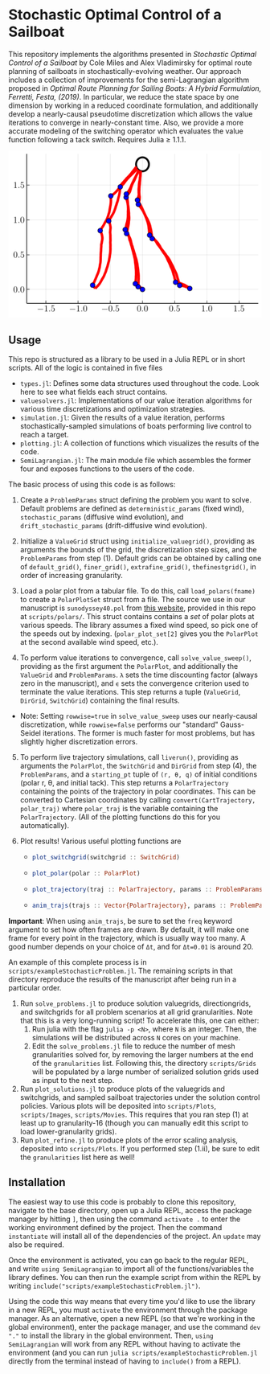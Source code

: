 # Stochastic Optimal Control of a Sailboat

This repository implements the algorithms presented in *Stochastic Optimal Control of a Sailboat* by Cole Miles and Alex Vladimirsky for optimal
route planning of sailboats in stochastically-evolving weather. Our approach includes a collection of improvements for the
semi-Lagrangian algorithm proposed in *Optimal Route Planning for Sailing Boats: A Hybrid Formulation, Ferretti, Festa, (2019)*. In particular, we reduce the state space by one dimension by working
in a reduced coordinate formulation, and additionally develop a nearly-causal pseudotime discretization which allows the value iterations to converge in nearly-constant time. Also, we provide a more accurate modeling of the switching operator which evaluates the value function following a tack switch. Requires Julia ≥ 1.1.1.

<p align="center">
    <img src="img/ExampleTrajs.png" title="Example stochastic-optimal sampled trajectories.">
</p>

## Usage

This repo is structured as a library to be used in a Julia REPL or in short scripts. All of the logic is contained
 in five files

 - `types.jl`: Defines some data structures used throughout the code. Look here to see what fields each struct contains.
 - `valuesolvers.jl`: Implementations of our value iteration algorithms
 for various time discretizations and optimization strategies.
 - `simulation.jl`: Given the results of a value iteration,
 performs stochastically-sampled simulations of boats performing
 live control to reach a target.
 - `plotting.jl`: A collection of functions which visualizes the results of the code.
 - `SemiLagrangian.jl`: The main module file which assembles the former four and exposes functions to the users of the code.

The basic process of using this code is as follows:

1. Create a `ProblemParams` struct defining the problem you want to solve. Default problems are 
    defined as `deterministic_params` (fixed wind), `stochastic_params` (diffusive wind evolution),
    and `drift_stochastic_params` (drift-diffusive wind evolution).

2. Initialize a `ValueGrid` struct using `initialize_valuegrid()`, providing as arguments the bounds of the
grid, the discretization step sizes, and the `ProblemParams` from step (1). Default grids can be obtained
by calling one of `default_grid()`, `finer_grid()`, `extrafine_grid()`, `thefinestgrid()`, in order
of increasing granularity.

3. Load a polar plot from a tabular file. To do this,
    call `load_polars(fname)` to create a `PolarPlotSet` struct from a file. The source we use in our manuscript is `sunodyssey40.pol` from
    [this website](https://www.seapilot.com/features/download-polar-files/), provided in this repo at `scripts/polars/`. This struct contains
    contains a *set* of polar plots at various speeds. The library assumes a fixed wind speed, so pick one of the speeds out by indexing.
    (`polar_plot_set[2]` gives you the `PolarPlot` at the second available wind speed, etc.).

4. To perform value iterations to convergence, call `solve_value_sweep()`, providing as the first argument the `PolarPlot`, and additionally the `ValueGrid` and `ProblemParams`.  `λ` sets the time discounting factor (always zero in the manuscript), and `ϵ` sets the convergence criterion used to terminate the value iterations. This step returns a tuple (`ValueGrid`, `DirGrid`, `SwitchGrid`) containing the final results.

- Note: Setting `rowwise=true` in `solve_value_sweep` uses our nearly-causal discretization, while `rowwise=false` performs our "standard" Gauss-Seidel iterations. The former is much faster for most problems, but has slightly higher discretization errors.

5. To perform live trajectory simulations, call `liverun()`, providing as arguments the `PolarPlot`, the `SwitchGrid` and `DirGrid` from step (4), the `ProblemParams`, and a `starting_pt` tuple of `(r, θ, q)` of initial
conditions (polar r, θ, and initial tack). This step returns a `PolarTrajectory` containing the points of the trajectory
in polar coordinates. This can be converted to Cartesian coordinates by calling `convert(CartTrajectory, polar_traj)` where
`polar_traj` is the variable containing the `PolarTrajectory`. (All of the plotting functions do this for you automatically).

6. Plot results! Various useful plotting functions are

    - ```julia 
      plot_switchgrid(switchgrid :: SwitchGrid)
      ```
    - ```julia
      plot_polar(polar :: PolarPlot)
      ```
    - ```julia 
      plot_trajectory(traj :: PolarTrajectory, params :: ProblemParams)
      ```
    - ```julia
      anim_trajs(trajs :: Vector{PolarTrajectory}, params :: ProblemParams, fname :: String; freq :: Int)
      ```

**Important**: When using `anim_trajs`, be sure to set the `freq` keyword argument to set how often frames are drawn. By default,
  it will make one frame for every point in the trajectory, which is usually way too many. A good number depends on your choice of `Δt`, 
  and for `Δt=0.01` is around 20.

An example of this complete process is in `scripts/exampleStochasticProblem.jl`. The remaining scripts in that directory
reproduce the results of the manuscript after being run in a particular order.

1. Run `solve_problems.jl` to produce solution valuegrids, directiongrids,
   and switchgrids for all problem scenarios at all grid granularities.
   Note that this is a very long-running script! To accelerate this, one
   can either:
   1. Run julia with the flag `julia -p <N>`, where `N` is an integer.
      Then, the simulations will be distributed across `N` cores on your
      machine.
   2. Edit the `solve_problems.jl` file to reduce the number of mesh 
      granularities solved for, by removing the larger numbers at the
      end of the `granularities` list.
   Following this, the directory `scripts/Grids` will be populated by
   a large number of serialized solution grids used as input to the next
   step.
2. Run `plot_solutions.jl` to produce plots of the valuegrids and 
   switchgrids, and sampled sailboat trajectories under the solution
   control policies. Various plots will be deposited into
   `scripts/Plots`, `scripts/Images`, `scripts/Movies`. This requires
   that you ran step (1) at least up to granularity-16 (though you
   can manually edit this script to load lower-granularity grids).
3. Run `plot_refine.jl` to produce plots of the error scaling analysis,
   deposited into `scripts/Plots`. If you performed step (1.ii), be sure
   to edit the `granularities` list here as well!

## Installation

The easiest way to use this code is probably to clone this repository, navigate to the base directory, open up a Julia REPL,
 access the package manager by hitting `]`, then using the command `activate .` to enter the working environment defined by
 the project. Then the command `instantiate` will install all of the dependencies of the project. An `update` may also be
 required.

Once the environment is activated, you can go back to the regular REPL, and write `using SemiLagrangian` to import all
 of the functions/variables the library defines. You can then run the example script from within the REPL by writing
 `include("scripts/exampleStochasticProblem.jl")`.

Using the code this way means that every time you'd like to use the library in a new REPL, you must `activate` the environment through
 the package manager. As an alternative, open a new REPL (so that we're working in the global environment), enter the package manager, 
 and use the command `dev "."` to install the library in the global environment. Then, `using SemiLagrangian` will work from any REPL
 without having to activate the environment (and you can run `julia scripts/exampleStochasticProblem.jl` directly from the terminal instead
 of having to `include()` from a REPL).
